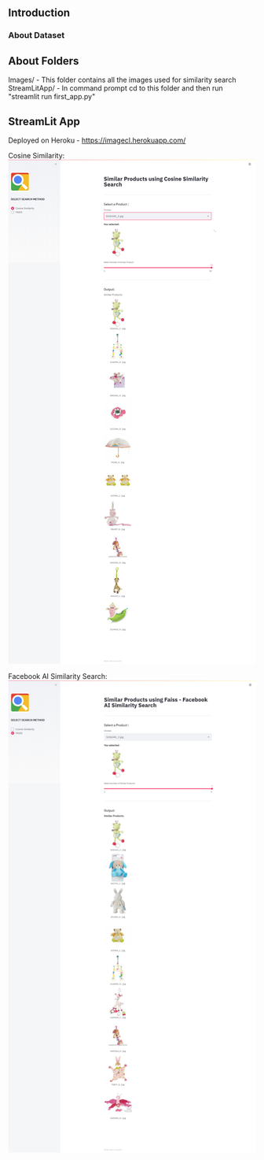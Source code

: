 ## Introduction
### About Dataset

## About Folders
Images/ - This folder contains all the images used for similarity search <br/>
StreamLitApp/ - In command prompt cd to this folder and then run "streamlit run first_app.py"<br/>


 

## StreamLit App
Deployed on Heroku - https://imagecl.herokuapp.com/

Cosine Similarity: ![Alt Text](https://github.com/rhnyewale/INFO7374-Algorithmic-Digital-Marketing/blob/master/Assignment%203/Streamlit_screenshots/1.png)

Facebook AI Similarity Search: ![Alt Text](https://github.com/rhnyewale/INFO7374-Algorithmic-Digital-Marketing/blob/master/Assignment%203/Streamlit_screenshots/2.png)
